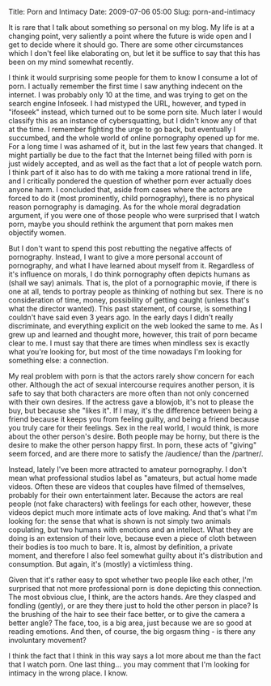 Title: Porn and Intimacy
Date: 2009-07-06 05:00
Slug: porn-and-intimacy

It is rare that I talk about something so personal on my blog. My life
is at a changing point, very saliently a point where the future is wide
open and I get to decide where it should go. There are some other
circumstances which I don't feel like elaborating on, but let it be
suffice to say that this has been on my mind somewhat recently.

I think it would surprising some people for them to know I consume a lot
of porn. I actually remember the first time I saw anything indecent on
the internet. I was probably only 10 at the time, and was trying to get
on the search engine Infoseek. I had mistyped the URL, however, and
typed in "ifoseek" instead, which turned out to be some porn site. Much
later I would classify this as an instance of cybersquatting, but I
didn't know any of that at the time. I remember fighting the urge to go
back, but eventually I succumbed, and the whole world of online
pornography opened up for me. For a long time I was ashamed of it, but
in the last few years that changed. It might partially be due to the
fact that the Internet being filled with porn is just widely accepted,
and as well as the fact that a lot of people watch porn. I think part of
it also has to do with me taking a more rational trend in life, and I
critically pondered the question of whether porn ever actually does
anyone harm. I concluded that, aside from cases where the actors are
forced to do it (most prominently, child pornography), there is no
physical reason pornography is damaging. As for the whole moral
degradation argument, if you were one of those people who were surprised
that I watch porn, maybe you should rethink the argument that porn makes
men objectify women.

But I don't want to spend this post rebutting the negative affects of
pornography. Instead, I want to give a more personal account of
pornography, and what I have learned about myself from it. Regardless of
it's influence on morals, I do think pornography often depicts humans as
(shall we say) animals. That is, the plot of a pornographic movie, if
there is one at all, tends to portray people as thinking of nothing but
sex. There is no consideration of time, money, possibility of getting
caught (unless that's what the director wanted). This past statement, of
course, is something I couldn't have said even 3 years ago. In the early
days I didn't really discriminate, and everything explicit on the web
looked the same to me. As I grew up and learned and thought more,
however, this trait of porn became clear to me. I must say that there
are times when mindless sex is exactly what you're looking for, but most
of the time nowadays I'm looking for something else: a connection.

My real problem with porn is that the actors rarely show concern for
each other. Although the act of sexual intercourse requires another
person, it is safe to say that both characters are more often than not
only concerned with their own desires. If the actress gave a blowjob,
it's not to please the buy, but because she "likes it". If I may, it's
the difference between being a friend because it keeps you from feeling
guilty, and being a friend because you truly care for their feelings.
Sex in the real world, I would think, is more about the other person's
desire. Both people may be horny, but there is the desire to make the
other person happy first. In porn, these acts of "giving" seem forced,
and are there more to satisfy the /audience/ than the /partner/.

Instead, lately I've been more attracted to amateur pornography. I don't
mean what professional studios label as "amateurs, but actual home made
videos. Often these are videos that couples have filmed of themselves,
probably for their own entertainment later. Because the actors are real
people (not fake characters) with feelings for each other, however,
these videos depict much more intimate acts of love making. And that's
what I'm looking for: the sense that what is shown is not simply two
animals copulating, but two humans with emotions and an intellect. What
they are doing is an extension of their love, because even a piece of
cloth between their bodies is too much to bare. It is, almost by
definition, a private moment, and therefore I also feel somewhat guilty
about it's distribution and consumption. But again, it's (mostly) a
victimless thing.

Given that it's rather easy to spot whether two people like each other,
I'm surprised that not more professional porn is done depicting this
connection. The most obvious clue, I think, are the actors hands. Are
they clasped and fondling (gently), or are they there just to hold the
other person in place? Is the brushing of the hair to see their face
better, or to give the camera a better angle? The face, too, is a big
area, just because we are so good at reading emotions. And then, of
course, the big orgasm thing - is there any involuntary movement?

I think the fact that I think in this way says a lot more about me than
the fact that I watch porn. One last thing... you may comment that I'm
looking for intimacy in the wrong place. I know.

